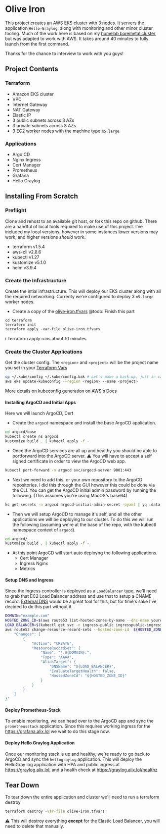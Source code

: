# Olive Iron
This project creates an AWS EKS cluster with 3 nodes. It servers the application `Hello-Graylog`, along
with monitoring and other minor cluster tooling. Much of the work here is based on my [homelab baremetal cluster](https://github.com/politeauthority/colfax-ops), but was adapted to work with AWS. It takes around 40 minutes to fully launch from the first command.

Thanks for the chance to interview to work with you guys!

## Project Contents
### Terraform
 - Amazon EKS cluster
 - VPC
 - Internet Gateway
 - NAT Gateway
 - Elastic IP
 - 3 public subnets across 3 AZs
 - 3 private subnets across 3 AZs
 - 3 EC2 worker nodes with the machine type `m5.large`
### Applications
 - Argo CD
 - Nginx Ingress
 - Cert Manager
 - Prometheus
 - Grafana
 - Hello Graylog

## Installing From Scratch
### Preflight
Clone and rehost to an available git host, or fork this repo on github.
There are a handful of local tools required to make use of this project. I've included my local versions, however in some instances lower versions may work, and higher versions *should* work.
 - terraform v1.5.4
 - aws-cli v2.8.6
 - kubectl v1.27
 - kustomize v5.1.0
 - helm v3.9.4

### Create the Infrastructure
Create the intial infrastructure. This will deploy our EKS cluster along with all the required
networking. Currenty we're configured to deploy 3 `m5.large` worker nodes.
 - Create a copy of the [olive-iron.tfvars](terraform/olive-iron.tfvars) @todo: Finish this part
```console
cd terraform
terraform init
terraform apply -var-file olive-iron.tfvars
```
ℹ️ Terraform apply runs about 10 minutes

### Create the Cluster Applications
Get the cluster config. The `<region>` and  `<project>` will be the project name you set in your [Terraform Vars](terraform/olive-iron.tfvars)
```bash
cp ~/.kube/config ~/.kube/config.bak # Let's make a back-up, just in case.
aws eks update-kubeconfig --region <region> --name <project>
```
More details on kubeconfig generation on [AWS's Docs](https://docs.aws.amazon.com/eks/latest/userguide/create-kubeconfig.html)

#### Installing ArgoCD and Initial Apps
Here we will launch ArgoCD, Cert
 - Create the `argocd` namespace and install the base ArgoCD application.
```bash
cd argocd/base
kubectl create ns argocd
kustomize build . | kubectl apply -f -
```
 - Once the ArgoCD services are all up and healthy you should be able to portforward into the ArgoCD server.
   ⚠️ You will have to accept a self signed certificate in order to view the ArgoCD web app.
```bash
kubectl port-forward -n argocd svc/argocd-server 9001:443
```
 - Next we need to add this, or your own repository to the ArgoCD repositories. I did this through the GUI however this could be done via the CLI. You can get the ArgoCD initial admin password by running the following. (This assumes you're using MacOS's base64)
```bash
kc get secrets -n argocd argocd-initial-admin-secret -oyaml | yq .data.password | base64 -D
```
 - Then we will setup ArgoCD to manage it's self, and all the other applications we will be deploying to our cluster. To do this we will run the following (assuming we're at the base of the repo, with the kubectl namespace context of `argocd`).
```bash
cd argocd/
kustomize build . | kubectl apply -f -
```
 - At this point ArgoCD will start auto deployng the following applications.
   - Cert Manager
   - Ingress Nginx
   - Metrics


#### Setup DNS and Ingress
Since the Ingress controller is deployed as a `LoadBalancer` type, we'll need to grab that EC2 Load Balancer address and use that to setup a CNAME record. [External DNS](https://github.com/kubernetes-sigs/external-dns) would be a great tool for this, but for time's sake I've decided to do this part without it.

```bash
DOMAIN="example.com"
HOSTED_ZONE_ID=$(aws route53 list-hosted-zones-by-name --dns-name yourdomain.com --query "HostedZones[0].Id" --output text | sed 's/\/hostedzone\///')
LOAD_BALANCER=$(kubectl get svc -n ingress-public ingresspublic-ingress-nginx-controller -oyaml | yq eval '.status.loadBalancer.ingress[0].hostname')
aws route53 change-resource-record-sets --hosted-zone-id  ${HOSTED_ZONE_ID} --change-batch '{
    "Changes": [
        {
            "Action": "CREATE",
            "ResourceRecordSet": {
                "Name": "*.${DOMAIN}.",
                "Type": "AAAA",
                "AliasTarget": {
                    "DNSName": "${LOAD_BALANCER}",
                    "EvaluateTargetHealth": false,
                    "HostedZoneId": "${HOSTED_ZONE_ID}"
                }
            }
        }
    ]
}'
```

#### Deploy Prometheus-Stack
To enable monitering, we can head over to the ArgoCD app and sync the `prometheusstack` application. Since this
requires working ingress for the https://grafana.alix.lol we wait to do this stage now.

#### Deploy Hello Graylog Application
Once our monitoring stack is up and healthy, we're ready to go back to ArgoCD and sync the `hellograylog` application.
This will deploy the HelloGray log application with HPA and public ingress at https://graylog.alix.lol, and a health check at https://graylog.alix.lol/healthz


## Tear Down
To tear down the entire application and cluster we'll need to run a terraform destroy
```bash
terraform destroy -var-file olive-iron.tfvars
```
⚠️ This will destroy everything **except** for the Elastic Load Balancer, you will need to delete that manually.
